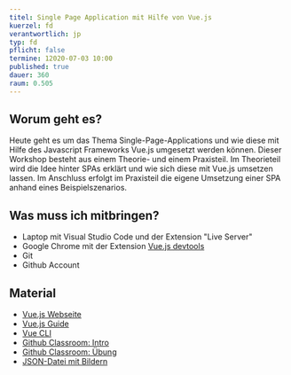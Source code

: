 ```yaml
---
titel: Single Page Application mit Hilfe von Vue.js
kuerzel: fd
verantwortlich: jp
typ: fd
pflicht: false
termine: 12020-07-03 10:00
published: true
dauer: 360
raum: 0.505
---
```


## Worum geht es?

Heute geht es um das Thema Single-Page-Applications und wie diese mit Hilfe des Javascript Frameworks Vue.js umgesetzt werden können. Dieser Workshop besteht aus einem Theorie- und einem Praxisteil. Im Theorieteil wird die Idee hinter SPAs erklärt und wie sich diese mit Vue.js umsetzen lassen. Im Anschluss erfolgt im Praxisteil die eigene Umsetzung einer SPA anhand eines Beispielszenarios.

## Was muss ich mitbringen?
* Laptop mit Visual Studio Code und der Extension "Live Server"
* Google Chrome mit der Extension [Vue.js devtools](https://chrome.google.com/webstore/detail/vuejs-devtools/nhdogjmejiglipccpnnnanhbledajbpd?hl=en)
* Git
* Github Account

## Material

* [Vue.js Webseite](https://vuejs.org/)
* [Vue.js Guide](https://vuejs.org/v2/guide/)
* [Vue CLI](https://cli.vuejs.org/)
* [Github Classroom: Intro](https://classroom.github.com/a/ZeKzaYMr)
* [Github Classroom: Übung](https://classroom.github.com/a/X_CDsNqx)
* [JSON-Datei mit Bildern](https://raw.githubusercontent.com/th-koeln/frontend-development-spa-cranach-Snapstromegon/master/paintings_with_img.json)
